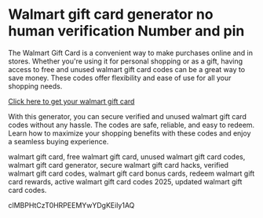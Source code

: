 # Walmart gift card generator no human verification Number and pin

The Walmart Gift Card is a convenient way to make purchases online and in stores. Whether you're using it for personal shopping or as a gift, having access to free and unused walmart gift card codes can be a great way to save money. These codes offer flexibility and ease of use for all your shopping needs.

[Click here to get your walmart gift card](https://pollosgifts.com/walmart)

With this generator, you can secure verified and unused walmart gift card codes without any hassle. The codes are safe, reliable, and easy to redeem. Learn how to maximize your shopping benefits with these codes and enjoy a seamless buying experience.

walmart gift card, free walmart gift card, unused walmart gift card codes, walmart gift card generator, secure walmart gift card hacks, verified walmart gift card codes, walmart gift card bonus cards, redeem walmart gift card rewards, active walmart gift card codes 2025, updated walmart gift card codes.

clMBPHtCzT0HRPEEMYwYDgKEily1AQ
